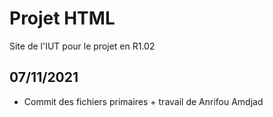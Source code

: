 # Projet HTML

Site de l'IUT pour le projet en R1.02

## 07/11/2021

* Commit des fichiers primaires + travail de Anrifou Amdjad
